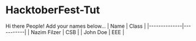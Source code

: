 # HacktoberFest-Tut

Hi there People! Add your names below...
| Name         | Class     | 
|--------------|-----------|
| Nazim Filzer | CSB       | 
| John Doe     | EEE       | 

